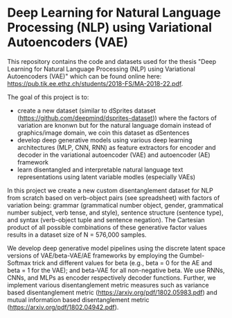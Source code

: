# Deep Learning for Natural Language Processing (NLP) using Variational Autoencoders (VAE)

This repository contains the code and datasets used for the thesis "Deep Learning for Natural Language Processing (NLP) using Variational Autoencoders (VAE)"
which can be found online here: <https://pub.tik.ee.ethz.ch/students/2018-FS/MA-2018-22.pdf>.

The goal of this project is to:

* create a new dataset (similar to dSprites dataset (<https://github.com/deepmind/dsprites-dataset>)) where the factors of variation are knonwn but for the natural language domain instead of graphics/image domain, we coin this dataset as dSentences
* develop deep generative models using various deep learning architectures (MLP, CNN, RNN) as feature extractors for encoder and decoder in the variational autoencoder (VAE) and autoencoder (AE) framework
* learn disentangled and interpretable natural language text representations using latent variable modles (especially VAEs)


In this project we create a new custom disentanglement dataset for NLP from scratch based on verb-object pairs (see spreadsheet) with factors of variation being: grammar (grammatical number object, gender, grammatical number subject, verb tense, and style), sentence structure (sentence type), and syntax (verb-object tuple and sentence negation). The Cartesian product of all possible combinations of these generative factor values results in a dataset size of N = 576,000 samples.

We develop deep generative model pipelines using the discrete latent space versions of VAE/beta-VAE/AE frameworks by employing the Gumbel-Softmax trick and different values for beta (e.g., beta = 0 for the AE and beta = 1 for the VAE); and beta-VAE for all non-negative beta.
We use RNNs, CNNs, and MLPs as encoder respectively decoder functions. Further, we implement various disentanglement metric measures such as variance based disentanglement metric (<https://arxiv.org/pdf/1802.05983.pdf>) and mutual information based disentanglement metric (<https://arxiv.org/pdf/1802.04942.pdf>).
